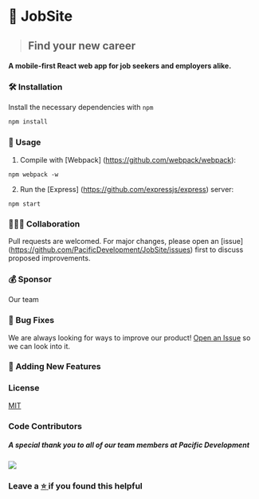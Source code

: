 # 💼 JobSite
> ## Find your new career
#### A mobile-first React web app for job seekers and employers alike.

### 🛠️ Installation

Install the necessary dependencies with ```npm```
```bash
npm install
```

### 🔌 Usage

1. Compile with [Webpack] (https://github.com/webpack/webpack):

``` npm webpack -w ```


2. Run the [Express] (https://github.com/expressjs/express) server:

``` npm start ```


### 🧑‍🤝‍🧑 Collaboration
Pull requests are welcomed. For major changes, please open an [issue] (https://github.com/PacificDevelopment/JobSite/issues) first to discuss proposed improvements.


### 💰 Sponsor
Our team 


### 🐞 Bug Fixes

We are always looking for ways to improve our product! <a href="https://github.com/PacificDevelopment/JobSite/issues">Open an Issue</a> so we can look into it.


### 📌 Adding New Features



### License
[MIT](./LICENSE.md)


### Code Contributors

##### A special thank you to all of our team members at Pacific Development<br/>
<a href="https://github.com/PacificDevelopment/JobSite/graphs/contributors">
  <img src="https://contrib.rocks/image?repo=PacificDevelopment/JobSite" />
</a>



### Leave a <a href=""> :star: </a> if you found this helpful
